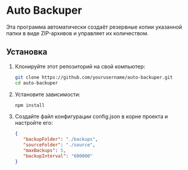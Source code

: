 # Auto Backuper

Эта программа автоматически создаёт резервные копии указанной папки в виде ZIP-архивов и управляет их количеством.

## Установка

1. Клонируйте этот репозиторий на свой компьютер:

   ```bash
   git clone https://github.com/yourusername/auto-backuper.git
   cd auto-backuper

2. Установите зависимости:

   ```bash
   npm install

3. Создайте файл конфигурации config.json в корне проекта и настройте его:

   ```json
   {
	  "backupFolder": "./backups",
	  "sourceFolder": "./source",
	  "maxBackups": 5,
	  "backupInterval": "600000"
   }